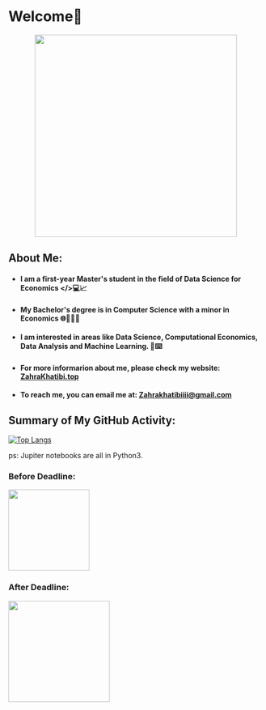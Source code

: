 # Welcome👋

<div align="center">
<img src="https://user-images.githubusercontent.com/74038190/213760705-0d5bf320-4f43-4352-b74b-0889ae726bf7.gif" width="400">
</div>

## About Me:


- #### I am a first-year Master's student in the field of Data Science for Economics </>💻📈
- #### My Bachelor's degree is in Computer Science with a minor in Economics 🌐🧑🏻‍💻
- #### I am interested in areas like Data Science, Computational Economics, Data Analysis and Machine Learning. 🤖⌨️
- #### For more informarion about me, please check my website: [ZahraKhatibi.top](https://zahrakhatibi.top/)
- #### To reach me, you can email me at: Zahrakhatibiiii@gmail.com

## Summary of My GitHub Activity:

[![Top Langs](https://github-readme-stats.vercel.app/api/top-langs/?username=Zahrakhatibi&layout=compact)](https://github.com/anuraghazra/github-readme-stats)

ps: Jupiter notebooks are all in Python3.
### Before Deadline:
<img src="https://user-images.githubusercontent.com/74038190/216655813-c9147cb2-cfee-4955-b591-52cac08f1f60.gif" width="160" />

### After Deadline:
<img src="https://user-images.githubusercontent.com/74038190/216654116-d0e8d227-7977-4edc-8d36-63461bda9503.gif" width="200" />

